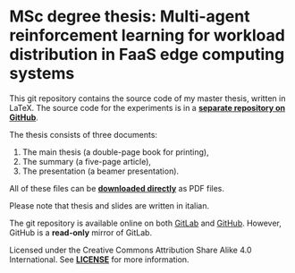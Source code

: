 # MSc degree thesis: Multi-agent reinforcement learning for workload distribution in FaaS edge computing systems

This git repository contains the source code of my master thesis, written in LaTeX. The source code for the experiments is in a [**separate repository on GitHub**](https://github.com/unimib-datAI/marl-dfaas).

The thesis consists of three documents:

1. The main thesis (a double-page book for printing),
2. The summary (a five-page article),
3. The presentation (a beamer presentation).

All of these files can be [**downloaded directly**](https://gitlab.com/ema-pe/master-degree-thesis/-/releases/v1) as PDF files.

Please note that thesis and slides are written in italian.

The git repository is available online on both [GitLab](https://gitlab.com/ema-pe/master-degree-thesis) and [GitHub](https://github.com/ema-pe/master-degree-thesis). However, GitHub is a **read-only** mirror of GitLab.

Licensed under the Creative Commons Attribution Share Alike 4.0 International. See [**LICENSE**](LICENSE) for more information.
